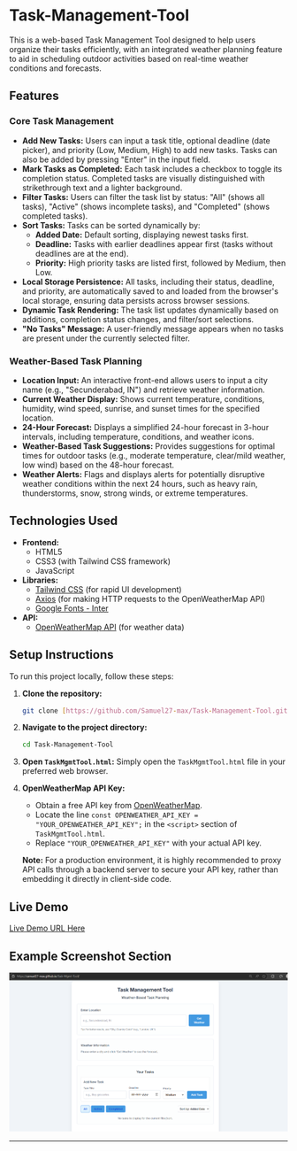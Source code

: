 # Task-Management-Tool

This is a web-based Task Management Tool designed to help users organize their tasks efficiently, with an integrated weather planning feature to aid in scheduling outdoor activities based on real-time weather conditions and forecasts.

## Features

### Core Task Management
* **Add New Tasks:** Users can input a task title, optional deadline (date picker), and priority (Low, Medium, High) to add new tasks. Tasks can also be added by pressing "Enter" in the input field.
* **Mark Tasks as Completed:** Each task includes a checkbox to toggle its completion status. Completed tasks are visually distinguished with strikethrough text and a lighter background.
* **Filter Tasks:** Users can filter the task list by status: "All" (shows all tasks), "Active" (shows incomplete tasks), and "Completed" (shows completed tasks).
* **Sort Tasks:** Tasks can be sorted dynamically by:
    * **Added Date:** Default sorting, displaying newest tasks first.
    * **Deadline:** Tasks with earlier deadlines appear first (tasks without deadlines are at the end).
    * **Priority:** High priority tasks are listed first, followed by Medium, then Low.
* **Local Storage Persistence:** All tasks, including their status, deadline, and priority, are automatically saved to and loaded from the browser's local storage, ensuring data persists across browser sessions.
* **Dynamic Task Rendering:** The task list updates dynamically based on additions, completion status changes, and filter/sort selections.
* **"No Tasks" Message:** A user-friendly message appears when no tasks are present under the currently selected filter.

### Weather-Based Task Planning
* **Location Input:** An interactive front-end allows users to input a city name (e.g., "Secunderabad, IN") and retrieve weather information.
* **Current Weather Display:** Shows current temperature, conditions, humidity, wind speed, sunrise, and sunset times for the specified location.
* **24-Hour Forecast:** Displays a simplified 24-hour forecast in 3-hour intervals, including temperature, conditions, and weather icons.
* **Weather-Based Task Suggestions:** Provides suggestions for optimal times for outdoor tasks (e.g., moderate temperature, clear/mild weather, low wind) based on the 48-hour forecast.
* **Weather Alerts:** Flags and displays alerts for potentially disruptive weather conditions within the next 24 hours, such as heavy rain, thunderstorms, snow, strong winds, or extreme temperatures.

## Technologies Used

* **Frontend:**
    * HTML5
    * CSS3 (with Tailwind CSS framework)
    * JavaScript
* **Libraries:**
    * [Tailwind CSS](https://tailwindcss.com/) (for rapid UI development)
    * [Axios](https://axios-http.com/) (for making HTTP requests to the OpenWeatherMap API)
    * [Google Fonts - Inter](https://fonts.google.com/specimen/Inter)
* **API:**
    * [OpenWeatherMap API](https://openweathermap.org/api) (for weather data)

## Setup Instructions

To run this project locally, follow these steps:

1.  **Clone the repository:**
    ```bash
    git clone [https://github.com/Samuel27-max/Task-Management-Tool.git](https://github.com/Samuel27-max/Task-Management-Tool.git)
    ```

2.  **Navigate to the project directory:**
    ```bash
    cd Task-Management-Tool
    ```

3.  **Open `TaskMgmtTool.html`:**
    Simply open the `TaskMgmtTool.html` file in your preferred web browser.

4.  **OpenWeatherMap API Key:**
    * Obtain a free API key from [OpenWeatherMap](https://openweathermap.org/api).
    * Locate the line `const OPENWEATHER_API_KEY = "YOUR_OPENWEATHER_API_KEY";` in the `<script>` section of `TaskMgmtTool.html`.
    * Replace `"YOUR_OPENWEATHER_API_KEY"` with your actual API key.

    **Note:** For a production environment, it is highly recommended to proxy API calls through a backend server to secure your API key, rather than embedding it directly in client-side code.

## Live Demo

[Live Demo URL Here](_Replace_with_your_deployed_URL_)

## Example Screenshot Section

![Screenshot of Task Management Tool](https://github.com/Samuel27-max/Task-Mgmt-Tool/blob/5ff3cafd91335b67a4da57f1699aca8e9bf04342/preview.png)

---
